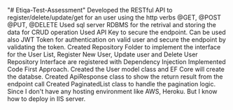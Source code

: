 "# Etiqa-Test-Assessment" 
Developed the RESTful API to register/delete/update/get for an user
using the http verbs @GET, @POST @PUT, @DELETE
Used sql server RDBMS for the retrival and storing the data for CRUD operation
Used API Key to secure the endpoint. Can be used also JWT Token for authentication on valid user and secure the endpoint by validating the token.
Created Repository Folder to implement the interface for the User List, Register New User, Update user and Delete User
Repository Interface are registered with Dependency Injection
Implemented Code First Approach. Created the User model class and EF Core will create the databse.
Created ApiResponse class to show the return result from the endpoint call
Created PaginatedList class to handle the pagination logic.
Since I don't have any hosting environment like AWS, Heroku. But I know how to deploy in IIS server.
